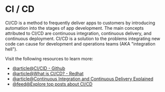 # CI / CD

CI/CD is a method to frequently deliver apps to customers by introducing automation into the stages of app development. The main concepts attributed to CI/CD are continuous integration, continuous delivery, and continuous deployment. CI/CD is a solution to the problems integrating new code can cause for development and operations teams (AKA "integration hell").

Visit the following resources to learn more:

- [@article@CI/CID - Github](https://github.com/resources/articles/devops/ci-cd)
- [@article@What is CI/CD? - Redhat](https://www.redhat.com/en/topics/devops/what-is-ci-cd)
- [@article@Continuous Integration and Continuous Delivery Explained](https://www.infoworld.com/article/3271126/what-is-cicd-continuous-integration-and-continuous-delivery-explained.html)
- [@feed@Explore top posts about CI/CD](https://app.daily.dev/tags/cicd?ref=roadmapsh)
